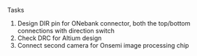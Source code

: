 Tasks

1. Design DIR pin for ONebank connector, both the top/bottom connections with direction switch
2. Check DRC for Altium design
3. Connect second camera for Onsemi image processing chip

